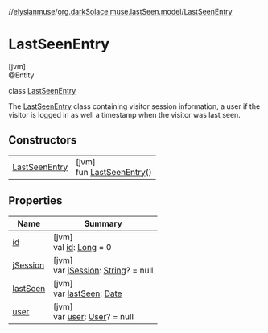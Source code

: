 //[elysianmuse](../../../index.md)/[org.darkSolace.muse.lastSeen.model](../index.md)/[LastSeenEntry](index.md)

# LastSeenEntry

[jvm]\
@Entity

class [LastSeenEntry](index.md)

The [LastSeenEntry](index.md) class containing visitor session information, a user if the visitor is logged in as well a timestamp when the visitor was last seen.

## Constructors

| | |
|---|---|
| [LastSeenEntry](-last-seen-entry.md) | [jvm]<br>fun [LastSeenEntry](-last-seen-entry.md)() |

## Properties

| Name | Summary |
|---|---|
| [id](id.md) | [jvm]<br>val [id](id.md): [Long](https://kotlinlang.org/api/latest/jvm/stdlib/kotlin/-long/index.html) = 0 |
| [jSession](j-session.md) | [jvm]<br>var [jSession](j-session.md): [String](https://kotlinlang.org/api/latest/jvm/stdlib/kotlin/-string/index.html)? = null |
| [lastSeen](last-seen.md) | [jvm]<br>var [lastSeen](last-seen.md): [Date](https://docs.oracle.com/javase/8/docs/api/java/util/Date.html) |
| [user](user.md) | [jvm]<br>var [user](user.md): [User](../../org.darkSolace.muse.user.model/-user/index.md)? = null |
